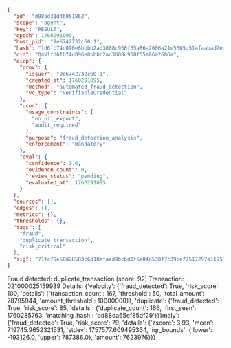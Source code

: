```json
{
  "id": "d98ad31d4b951862",
  "scope": "agent",
  "key": "RESULT",
  "epoch": 1760291095,
  "host_pid": "9e6742732c60:1",
  "hash": "fd6fb74d096e8bbbb2ad3608c950f55a86a2606a21e5305d514faabad2ede301",
  "cid": "QmV1fd6fb74d096e8bbbb2ad3608c950f55a86a2606a",
  "aicp": {
    "prov": {
      "issuer": "9e6742732c60:1",
      "created_at": 1760291095,
      "method": "automated_fraud_detection",
      "vc_type": "VerifiableCredential"
    },
    "ucon": {
      "usage_constraints": [
        "no_pii_export",
        "audit_required"
      ],
      "purpose": "fraud_detection_analysis",
      "enforcement": "mandatory"
    },
    "eval": {
      "confidence": 1.0,
      "evidence_count": 0,
      "review_status": "pending",
      "evaluated_at": 1760291095
    }
  },
  "sources": [],
  "edges": [],
  "metrics": {},
  "thresholds": {},
  "tags": [
    "fraud",
    "duplicate_transaction",
    "risk_critical"
  ],
  "sig": "71fc79e50d28583c6d10efaed9bcbd1f6e04d538f7c39ce77517297a1195316a"
}
```

Fraud detected: duplicate_transaction (score: 92)
Transaction: 021000025159939
Details: {'velocity': {'fraud_detected': True, 'risk_score': 100, 'details': {'transaction_count': 167, 'threshold': 50, 'total_amount': 78795944, 'amount_threshold': 10000000}}, 'duplicate': {'fraud_detected': True, 'risk_score': 85, 'details': {'duplicate_count': 166, 'first_seen': 1760285763, 'matching_hash': 'bd88da65ef85df29'}}}maly': {'fraud_detected': True, 'risk_score': 79, 'details': {'zscore': 3.93, 'mean': 719745.9652321531, 'stdev': 1757577.609495364, 'iqr_bounds': {'lower': -193126.0, 'upper': 787386.0}, 'amount': 7623976}}}